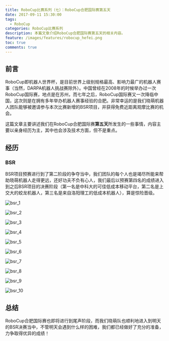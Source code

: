 ```yaml
---
title: RoboCup比赛系列（七）：RoboCup合肥国际赛第五天
date: 2017-09-11 15:30:00
tags:
  - RoboCup
categories: RoboCup比赛系列
description: 本篇文章介绍RoboCup合肥国际赛第五天的相关内容。
feature: /images/features/robocup_hefei.png
toc: true
comments: true
---
```


## 前言

RoboCup即机器人世界杯，是目前世界上级别规格最高、影响力最广的机器人赛事（当然，DARPA机器人挑战赛除外）。中国曾经在2008年的时候举办过一次RoboCup国际赛，地点是在苏州，而七年之后，RoboCup国际赛又一次降临中国，这次则是在拥有多年举办机器人赛事经验的合肥。非常幸运的是我们晓萌机器人团队能够被邀请参与本次比赛新增的BSR项目，并获得免费近距离观摩比赛的机会。

这篇文章主要讲述我们在RoboCup合肥国际赛**第五天**所发生的一些事情，内容主要以亲身经历为主，其中也会涉及技术方面，但不是重点。

<!--more-->

## 经历

### BSR

BSR项目预赛进行到了第二阶段的争夺当中，我们团队的每个人也是竭尽所能来帮助晓萌机器人走得更远，还好功夫不负有心人，我们最后以预赛第四名的成绩进入到之后BSR项目的决赛阶段（第一名是中科大的可佳低成本移动平台，第二名是上交大的蛟龙机器人，第三名是来自洛阳理工的低成本机器人），算是惊险晋级。

![bsr_1](http://media.myyerrol.io/images/robocup/hefei/day_5/bsr/bsr_1.jpg)

![bsr_2](http://media.myyerrol.io/images/robocup/hefei/day_5/bsr/bsr_2.jpg)

![bsr_3](http://media.myyerrol.io/images/robocup/hefei/day_5/bsr/bsr_3.jpg)

![bsr_4](http://media.myyerrol.io/images/robocup/hefei/day_5/bsr/bsr_4.jpg)

![bsr_5](http://media.myyerrol.io/images/robocup/hefei/day_5/bsr/bsr_5.jpg)

![bsr_6](http://media.myyerrol.io/images/robocup/hefei/day_5/bsr/bsr_6.jpg)

![bsr_7](http://media.myyerrol.io/images/robocup/hefei/day_5/bsr/bsr_7.jpg)

![bsr_8](http://media.myyerrol.io/images/robocup/hefei/day_5/bsr/bsr_8.jpg)

![bsr_9](http://media.myyerrol.io/images/robocup/hefei/day_5/bsr/bsr_9.jpg)

![bsr_10](http://media.myyerrol.io/images/robocup/hefei/day_5/bsr/bsr_10.jpg)

## 总结

RoboCup合肥国际赛也即将进行到尾声阶段，而我们晓萌队也顺利地进入到明天的BSR决赛当中，不管明天会遇到什么样的困难，我们都已经做好了充分的准备，力争取得优异的成绩！
